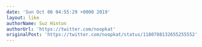 ```yaml
---
date: 'Sun Oct 06 04:55:29 +0000 2019'
layout: like
authorName: Suz Hinton
authorUrl: 'https://twitter.com/noopkat'
originalPost: 'https://twitter.com/noopkat/status/1180708132655255552'
---
```

